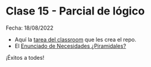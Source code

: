 # Clase 15 - Parcial de lógico

Fecha: 18/08/2022

* Aquí la [tarea del classroom](https://classroom.github.com/a/3L21BUeq) que les crea el repo.
* El [Enunciado de Necesidades ¿Piramidales?](https://docs.google.com/document/d/14wHR2fvpkAaUC7LAxkjo01wc34LcOHANhJ-rULrrlFg/edit?usp=sharing) 

¡Éxitos a todes!
